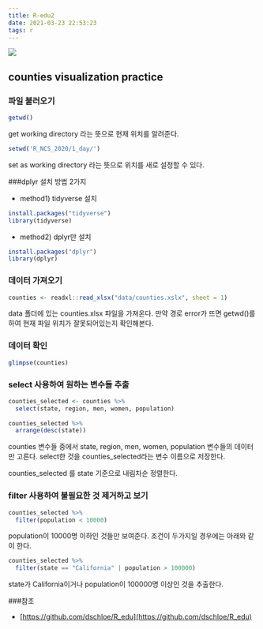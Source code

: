```yaml
---
title: R-edu2
date: 2021-03-23 22:53:23
tags: r
---
```

![](images/sample2.png)
## counties visualization practice
### 파일 불러오기
```r
getwd()
```
get working directory 라는 뜻으로 현재 위치를 알려준다.
```r
setwd('R_NCS_2020/1_day/')
```
set as working directory 라는 뜻으로 위치를 새로 설정할 수 있다. 

###dplyr 설치 방법 2가지
- method1) tidyverse 설치 
```r
install.packages("tidyverse")
library(tidyverse)
```
- method2) dplyr만 설치 
```r
install.packages("dplyr")
library(dplyr)
```

### 데이터 가져오기
```r 
counties <- readxl::read_xlsx("data/counties.xslx", sheet = 1)
```
data 폴더에 있는 counties.xlsx 파일을 가져온다. 
만약 경로 error가 뜨면 getwd()를 하여 현재 파일 위치가 잘못되어있는지 확인해본다.

### 데이터 확인
```r
glimpse(counties) 
```

### select 사용하여 원하는 변수들 추출
```r
counties_selected <- counties %>% 
  select(state, region, men, women, population)
  
counties_selected %>% 
  arrange(desc(state))
```
counties 변수들 중에서 state, region, men, women, population 변수들의 데이터만 고른다.
select한 것을 counties_selected라는 변수 이름으로 저장한다.

counties_selected 를 state 기준으로 내림차순 정렬한다. 

### filter 사용하여 불필요한 것 제거하고 보기
```r
counties_selected %>% 
  filter(population < 10000)
```
population이 10000명 이하인 것들만 보여준다.
조건이 두가지일 경우에는 아래와 같이 한다. 
```r
counties_selected %>% 
  filter(state == "California" | population > 100000)
```
state가 California이거나 population이 100000명 이상인 것을 추출한다. 

###참조
- [https://github.com/dschloe/R_edu](https://github.com/dschloe/R_edu)